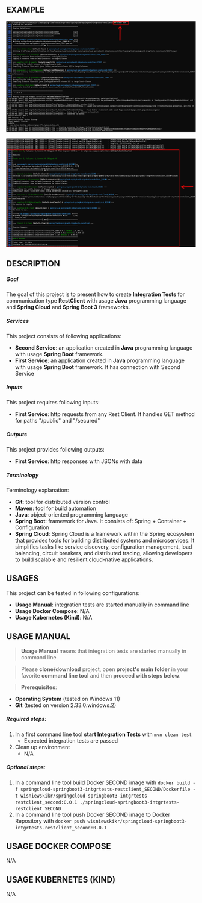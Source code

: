 EXAMPLE
-------

![My Image](readme-images/image-01.png)

![My Image](readme-images/image-02.png)


DESCRIPTION
-----------

##### Goal
The goal of this project is to present how to create **Integration Tests** for communication type **RestClient** with usage **Java** programming language and **Spring Cloud** and **Spring Boot 3** frameworks.

##### Services
This project consists of following applications:
* **Second Service**: an application created in **Java** programming language with usage **Spring Boot** framework.
* **First Service**: an application created in **Java** programming language with usage **Spring Boot** framework. It has connection with Second Service

##### Inputs
This project requires following inputs:
* **First Service**: http requests from any Rest Client. It handles GET method for paths "/public" and "/secured"

##### Outputs
This project provides following outputs:
* **First Service**: http responses with JSONs with data

##### Terminology
Terminology explanation:
* **Git**: tool for distributed version control
* **Maven**: tool for build automation
* **Java**: object-oriented programming language
* **Spring Boot**: framework for Java. It consists of: Spring + Container + Configuration
* **Spring Cloud**: Spring Cloud is a framework within the Spring ecosystem that provides tools for building distributed systems and microservices. It simplifies tasks like service discovery, configuration management, load balancing, circuit breakers, and distributed tracing, allowing developers to build scalable and resilient cloud-native applications.


USAGES
------

This project can be tested in following configurations:
* **Usage Manual**: integration tests are started manually in command line
* **Usage Docker Compose**: N/A
* **Usage Kubernetes (Kind)**: N/A


USAGE MANUAL
------------

> **Usage Manual** means that integration tests are started manually in command line.

> Please **clone/download** project, open **project's main folder** in your favorite **command line tool** and then **proceed with steps below**.

> **Prerequisites**:
* **Operating System** (tested on Windows 11)
* **Git** (tested on version 2.33.0.windows.2)

##### Required steps:
1. In a first command line tool **start Integration Tests** with `mvn clean test`
   * Expected integration tests are passed
1. Clean up environment
   * N/A

##### Optional steps:
1. In a command line tool build Docker SECOND image with `docker build -f springcloud-springboot3-intgrtests-restclient_SECOND/Dockerfile -t wisniewskikr/springcloud-springboot3-intgrtests-restclient_second:0.0.1 ./springcloud-springboot3-intgrtests-restclient_SECOND`
1. In a command line tool push Docker SECOND image to Docker Repository with `docker push wisniewskikr/springcloud-springboot3-intgrtests-restclient_second:0.0.1`


USAGE DOCKER COMPOSE
--------------------

N/A


USAGE KUBERNETES (KIND)
---------------------------

N/A
